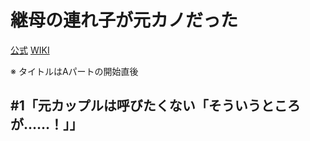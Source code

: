 # 継母の連れ子が元カノだった

[公式](https://tsurekano-anime.com/) 
[WIKI](https://ja.wikipedia.org/wiki/%E7%B6%99%E6%AF%8D%E3%81%AE%E9%80%A3%E3%82%8C%E5%AD%90%E3%81%8C%E5%85%83%E3%82%AB%E3%83%8E%E3%81%A0%E3%81%A3%E3%81%9F) 

※ タイトルはAパートの開始直後

## #1「元カップルは呼びたくない「そういうところが……！」」
